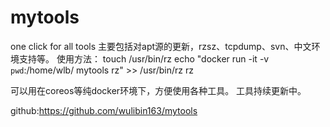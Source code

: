 # mytools
one click for all tools
主要包括对apt源的更新，rzsz、tcpdump、svn、中文环境支持等。
使用方法：
touch /usr/bin/rz
echo "docker run -it -v `pwd`:/home/wlb/ mytools rz" >>  /usr/bin/rz
rz

可以用在coreos等纯docker环境下，方便使用各种工具。
工具持续更新中。

github:https://github.com/wulibin163/mytools
